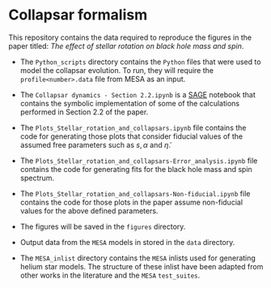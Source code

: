 # Collapsar formalism

This repository contains the data required to reproduce the figures in the paper titled: _The effect of stellar rotation on black hole mass and spin_.

- The `Python_scripts` directory contains the `Python` files that were used to model the collapsar evolution. To run, they will require the `profile<number>.data`  file from MESA as an input.

- The `Collapsar dynamics - Section 2.2.ipynb` is a [SAGE](https://sagemanifolds.obspm.fr) notebook that contains the symbolic implementation of some of the calculations performed in Section 2.2 of the paper.

 - The `Plots_Stellar_rotation_and_collapsars.ipynb` file contains the code for generating those plots that consider fiducial values of the assumed free parameters such as $s, \alpha$ and  $\tilde{\eta}$.

 - The `Plots_Stellar_rotation_and_collapsars-Error_analysis.ipynb` file contains the code for generating fits for the black hole mass and spin spectrum. 

 - The `Plots_Stellar_rotation_and_collapsars-Non-fiducial.ipynb` file contains the code for those plots in the paper assume non-fiducial values for the above defined parameters. 

 - The figures will be saved in the `figures` directory.

 - Output data from the `MESA` models in stored in the `data` directory.

 - The `MESA_inlist` directory contains the `MESA` inlists used for generating helium star models. The structure of these inlist have been adapted from other works in the literature and the `MESA` `test_suites`.
 

